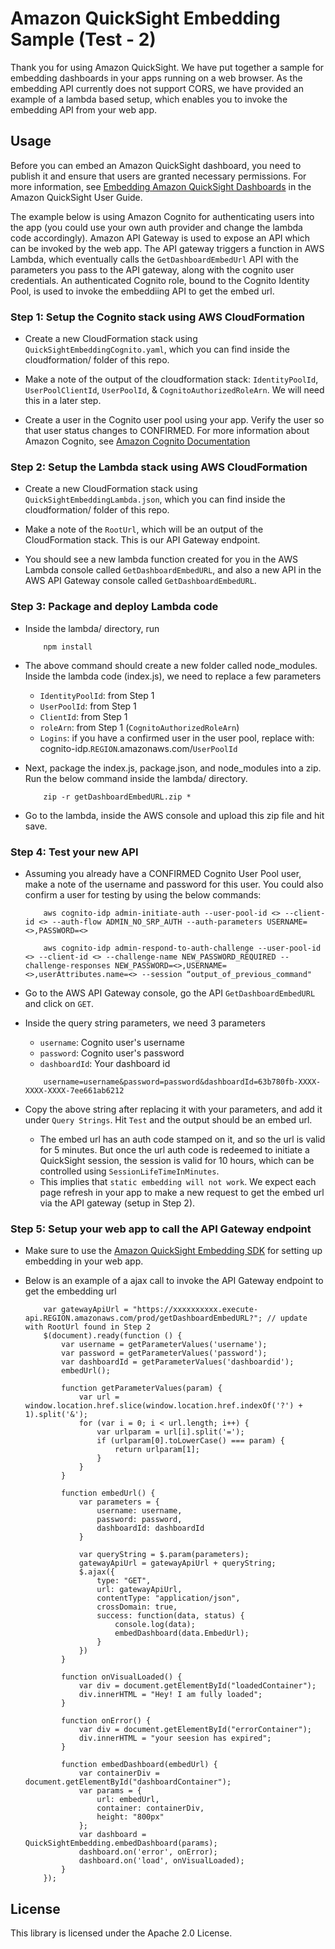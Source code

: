 # Amazon QuickSight Embedding Sample (Test - 2)
Thank you for using Amazon QuickSight. We have put together a sample for embedding dashboards in your apps running on a web browser. As the embedding API currently does not support CORS, we have provided an example of a lambda based setup, which enables you to invoke the embedding API from your web app.

## Usage
Before you can embed an Amazon QuickSight dashboard, you need to publish it and ensure that users are granted necessary permissions. For more information, see  [Embedding Amazon QuickSight Dashboards](https://docs.aws.amazon.com/quicksight/latest/user/embedding-dashboards.html) in the Amazon QuickSight User Guide.

The example below is using Amazon Cognito for authenticating users into the app (you could use your own auth provider and change the lambda code accordingly). Amazon API Gateway is used to expose an API which can be invoked by the web app. The API gateway triggers a function in AWS Lambda, which eventually calls the `GetDashboardEmbedUrl` API with the parameters you pass to the API gateway, along with the cognito user credentials. An authenticated Cognito role, bound to the Cognito Identity Pool, is used to invoke the embeddiing API to get the embed url.

### Step 1: Setup the Cognito stack using AWS CloudFormation

- Create a new CloudFormation stack using `QuickSightEmbeddingCognito.yaml`, which you can find inside the cloudformation/ folder of this repo.

- Make a note of the output of the cloudformation stack: `IdentityPoolId`, `UserPoolClientId`, `UserPoolId`, & `CognitoAuthorizedRoleArn`. We will need this in a later step.

- Create a user in the Cognito user pool using your app. Verify the user so that user status changes to CONFIRMED. For more information about Amazon Cognito, see [Amazon Cognito Documentation](https://docs.aws.amazon.com/cognito/index.html)

### Step 2: Setup the Lambda stack using AWS CloudFormation

- Create a new CloudFormation stack using `QuickSightEmbeddingLambda.json`, which you can find inside the cloudformation/ folder of this repo.

- Make a note of the `RootUrl`, which will be an output of the CloudFormation stack. This is our API Gateway endpoint.

- You should see a new lambda function created for you in the AWS Lambda console called `GetDashboardEmbedURL`, and also a new API in the AWS API Gateway console called `GetDashboardEmbedURL`.

### Step 3: Package and deploy Lambda code

- Inside the lambda/ directory, run

  ```
      npm install
  ```

- The above command should create a new folder called node_modules. Inside the lambda code (index.js), we need to replace a few parameters
  - `IdentityPoolId`: from Step 1
  - `UserPoolId`: from Step 1
  - `ClientId`: from Step 1
  - `roleArn`: from Step 1 (`CognitoAuthorizedRoleArn`)
  - `Logins`: if you have a confirmed user in the user pool, replace with: cognito-idp.`REGION`.amazonaws.com/`UserPoolId`

- Next, package the index.js, package.json, and node_modules into a zip. Run the below command inside the lambda/ directory.

  ```
      zip -r getDashboardEmbedURL.zip *
  ```

- Go to the lambda, inside the AWS console and upload this zip file and hit save.

### Step 4: Test your new API

- Assuming you already have a CONFIRMED Cognito User Pool user, make a note of the username and password for this user. You could also confirm a user for testing by using the below commands:

  ```
      aws cognito-idp admin-initiate-auth --user-pool-id <> --client-id <> --auth-flow ADMIN_NO_SRP_AUTH --auth-parameters USERNAME=<>,PASSWORD=<>

      aws cognito-idp admin-respond-to-auth-challenge --user-pool-id <> --client-id <> --challenge-name NEW_PASSWORD_REQUIRED --challenge-responses NEW_PASSWORD=<>,USERNAME=<>,userAttributes.name=<> --session “output_of_previous_command"
  ```

- Go to the AWS API Gateway console, go the API `GetDashboardEmbedURL` and click on `GET`.

- Inside the query string parameters, we need 3 parameters
  - `username`: Cognito user's username
  - `password`: Cognito user's password
  - `dashboardId`: Your dashboard id

  ```
      username=username&password=password&dashboardId=63b780fb-XXXX-XXXX-XXXX-7ee661ab6212
  ```

- Copy the above string after replacing it with your parameters, and add it under `Query Strings`. Hit `Test` and the output should be an embed url.
  - The embed url has an auth code stamped on it, and so the url is valid for 5 minutes. But once the url auth code is redeemed to initiate a QuickSight session, the session is valid for 10 hours, which can be controlled using `SessionLifeTimeInMinutes`.
  - This implies that `static embedding will not work`. We expect each page refresh in your app to make a new request to get the embed url via the API gateway (setup in Step 2).

### Step 5: Setup your web app to call the API Gateway endpoint

- Make sure to use the [Amazon QuickSight Embedding SDK](https://github.com/awslabs/amazon-quicksight-embedding-sdk) for setting up embedding in your web app.

- Below is an example of a ajax call to invoke the API Gateway endpoint to get the embedding url

  ```
      var gatewayApiUrl = "https://xxxxxxxxxx.execute-api.REGION.amazonaws.com/prod/getDashboardEmbedURL?"; // update with RootUrl found in Step 2
      $(document).ready(function () {
          var username = getParameterValues('username');
          var password = getParameterValues('password');
          var dashboardId = getParameterValues('dashboardid');
          embedUrl();

          function getParameterValues(param) {
              var url = window.location.href.slice(window.location.href.indexOf('?') + 1).split('&');
              for (var i = 0; i < url.length; i++) {
                  var urlparam = url[i].split('=');
                  if (urlparam[0].toLowerCase() === param) {
                      return urlparam[1];
                  }
              }
          }

          function embedUrl() {
              var parameters = {
                  username: username,
                  password: password,
                  dashboardId: dashboardId
              }

              var queryString = $.param(parameters);
              gatewayApiUrl = gatewayApiUrl + queryString;
              $.ajax({
                  type: "GET",
                  url: gatewayApiUrl,
                  contentType: "application/json",
                  crossDomain: true,
                  success: function(data, status) {
                      console.log(data);
                      embedDashboard(data.EmbedUrl);
                  }
              })
          }

          function onVisualLoaded() {
              var div = document.getElementById("loadedContainer");
              div.innerHTML = "Hey! I am fully loaded";
          }

          function onError() {
              var div = document.getElementById("errorContainer");
              div.innerHTML = "your seesion has expired";
          }

          function embedDashboard(embedUrl) {
              var containerDiv = document.getElementById("dashboardContainer");
              var params = {
                  url: embedUrl,
                  container: containerDiv,
                  height: "800px"
              };
              var dashboard = QuickSightEmbedding.embedDashboard(params);
              dashboard.on('error', onError);
              dashboard.on('load', onVisualLoaded);
          }
      });
  ```

## License
This library is licensed under the Apache 2.0 License.
